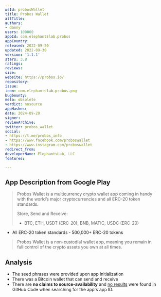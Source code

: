 ```yaml
---
wsId: probosWallet
title: Probos Wallet
altTitle: 
authors:
- danny
users: 100000
appId: com.elephantslab.probos
appCountry: 
released: 2022-09-20
updated: 2022-09-30
version: '1.1.1'
stars: 3.8
ratings: 
reviews: 
size: 
website: https://probos.io/
repository: 
issue: 
icon: com.elephantslab.probos.png
bugbounty: 
meta: obsolete
verdict: nosource
appHashes: 
date: 2024-09-20
signer: 
reviewArchive: 
twitter: probos_wallet
social:
- https://t.me/probos_info
- https://www.facebook.com/proboswallet
- https://www.instagram.com/proboswallet
redirect_from: 
developerName: ElephantsLab, LLC
features: 

---
```


## App Description from Google Play 

> Probos Wallet is a multicurrency crypto wallet app coming in handy with the world’s major cryptocurrencies and all ERC-20 token standards.
> 
> Store, Send and Receive:
> - BTC, ETH, USDT (ERC-20), BNB, MATIC, USDC (ERC-20)
- All ERC-20 token standards - 500,000+ ERC-20 tokens
>
> Probos Wallet is a non-custodial wallet app, meaning you remain in full control of the crypto assets you own at all times. 

## Analysis 

- The seed phrases were provided upon app initialization
- There was a Bitcoin wallet that can send and receive 
- There are **no claims to source-availability** and [no results](https://github.com/search?q=com.elephantslab.probos&type=repositories) were found in GitHub Code when searching for the app's app ID.